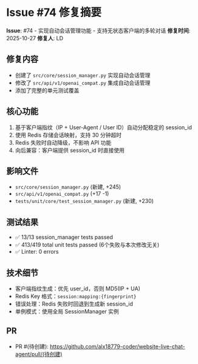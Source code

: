# Issue #74 修复摘要

**Issue**: #74 - 实现自动会话管理功能 - 支持无状态客户端的多轮对话
**修复时间**: 2025-10-27
**修复人**: LD

## 修复内容
- 创建了 `src/core/session_manager.py` 实现自动会话管理
- 修改了 `src/api/v1/openai_compat.py` 集成自动会话管理
- 添加了完整的单元测试覆盖

## 核心功能
1. 基于客户端指纹（IP + User-Agent / User ID）自动分配稳定的 session_id
2. 使用 Redis 存储会话映射，支持 30 分钟超时
3. Redis 失败时自动降级，不影响 API 功能
4. 向后兼容：客户端提供 session_id 时直接使用

## 影响文件
- `src/core/session_manager.py` (新建, +245)
- `src/api/v1/openai_compat.py` (+17 -1)
- `tests/unit/core/test_session_manager.py` (新建, +230)

## 测试结果
- ✅ 13/13 session_manager tests passed
- ✅ 413/419 total unit tests passed (6个失败与本次修改无关)
- ✅ Linter: 0 errors

## 技术细节
- 客户端指纹生成：优先 user_id，否则 MD5(IP + UA)
- Redis Key 格式：`session:mapping:{fingerprint}`
- 错误处理：Redis 失败时回退到生成新 session_id
- 单例模式：使用全局 SessionManager 实例

## PR
- PR #(待创建): https://github.com/alx18779-coder/website-live-chat-agent/pull/(待创建)

